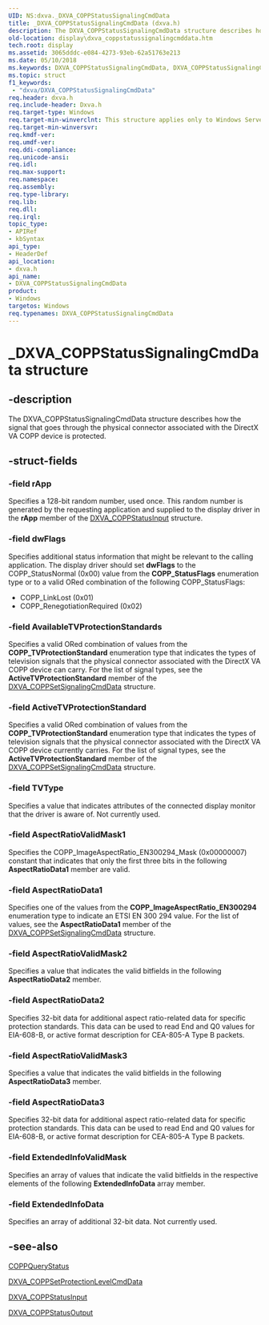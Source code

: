 ```yaml
---
UID: NS:dxva._DXVA_COPPStatusSignalingCmdData
title: _DXVA_COPPStatusSignalingCmdData (dxva.h)
description: The DXVA_COPPStatusSignalingCmdData structure describes how the signal that goes through the physical connector associated with the DirectX VA COPP device is protected.
old-location: display\dxva_coppstatussignalingcmddata.htm
tech.root: display
ms.assetid: 3065dddc-e084-4273-93eb-62a51763e213
ms.date: 05/10/2018
ms.keywords: DXVA_COPPStatusSignalingCmdData, DXVA_COPPStatusSignalingCmdData structure [Display Devices], _DXVA_COPPStatusSignalingCmdData, display.dxva_coppstatussignalingcmddata, dxva/DXVA_COPPStatusSignalingCmdData, dxvaref_6a90a0a1-2173-4698-9e3d-83db1d5062f2.xml
ms.topic: struct
f1_keywords:
 - "dxva/DXVA_COPPStatusSignalingCmdData"
req.header: dxva.h
req.include-header: Dxva.h
req.target-type: Windows
req.target-min-winverclnt: This structure applies only to Windows Server 2003 with SP1 and later, and Windows XP with SP2 and later.
req.target-min-winversvr: 
req.kmdf-ver: 
req.umdf-ver: 
req.ddi-compliance: 
req.unicode-ansi: 
req.idl: 
req.max-support: 
req.namespace: 
req.assembly: 
req.type-library: 
req.lib: 
req.dll: 
req.irql: 
topic_type:
- APIRef
- kbSyntax
api_type:
- HeaderDef
api_location:
- dxva.h
api_name:
- DXVA_COPPStatusSignalingCmdData
product:
- Windows
targetos: Windows
req.typenames: DXVA_COPPStatusSignalingCmdData
---
```


# _DXVA_COPPStatusSignalingCmdData structure


## -description


The DXVA_COPPStatusSignalingCmdData structure describes how the signal that goes through the physical connector associated with the DirectX VA COPP device is protected.


## -struct-fields




### -field rApp

Specifies a 128-bit random number, used once. This random number is generated by the requesting application and supplied to the display driver in the <b>rApp</b> member of the <a href="https://docs.microsoft.com/windows-hardware/drivers/ddi/content/dxva/ns-dxva-_dxva_coppstatusinput">DXVA_COPPStatusInput</a> structure.


### -field dwFlags

Specifies additional status information that might be relevant to the calling application. The display driver should set <b>dwFlags</b> to the COPP_StatusNormal (0x00) value from the <b>COPP_StatusFlags</b> enumeration type or to a valid ORed combination of the following COPP_StatusFlags:

<ul>
<li>
COPP_LinkLost (0x01)

</li>
<li>
COPP_RenegotiationRequired (0x02)

</li>
</ul>

### -field AvailableTVProtectionStandards

Specifies a valid ORed combination of values from the <b>COPP_TVProtectionStandard</b> enumeration type that indicates the types of television signals that the physical connector associated with the DirectX VA COPP device can carry. For the list of signal types, see the <b>ActiveTVProtectionStandard</b> member of the <a href="https://docs.microsoft.com/windows-hardware/drivers/ddi/content/dxva/ns-dxva-_dxva_coppsetsignalingcmddata">DXVA_COPPSetSignalingCmdData</a> structure.


### -field ActiveTVProtectionStandard

Specifies a valid ORed combination of values from the <b>COPP_TVProtectionStandard</b> enumeration type that indicates the types of television signals that the physical connector associated with the DirectX VA COPP device currently carries. For the list of signal types, see the <b>ActiveTVProtectionStandard</b> member of the <a href="https://docs.microsoft.com/windows-hardware/drivers/ddi/content/dxva/ns-dxva-_dxva_coppsetsignalingcmddata">DXVA_COPPSetSignalingCmdData</a> structure.


### -field TVType

Specifies a value that indicates attributes of the connected display monitor that the driver is aware of. Not currently used.


### -field AspectRatioValidMask1

Specifies the COPP_ImageAspectRatio_EN300294_Mask (0x00000007) constant that indicates that only the first three bits in the following <b>AspectRatioData1</b> member are valid.


### -field AspectRatioData1

Specifies one of the values from the <b>COPP_ImageAspectRatio_EN300294</b> enumeration type to indicate an ETSI EN 300 294 value. For the list of values, see the <b>AspectRatioData1</b> member of the <a href="https://docs.microsoft.com/windows-hardware/drivers/ddi/content/dxva/ns-dxva-_dxva_coppsetsignalingcmddata">DXVA_COPPSetSignalingCmdData</a> structure.


### -field AspectRatioValidMask2

Specifies a value that indicates the valid bitfields in the following <b>AspectRatioData2</b> member.


### -field AspectRatioData2

Specifies 32-bit data for additional aspect ratio-related data for specific protection standards. This data can be used to read End and Q0 values for EIA-608-B, or active format description for CEA-805-A Type B packets.


### -field AspectRatioValidMask3

Specifies a value that indicates the valid bitfields in the following <b>AspectRatioData3</b> member.


### -field AspectRatioData3

Specifies 32-bit data for additional aspect ratio-related data for specific protection standards. This data can be used to read End and Q0 values for EIA-608-B, or active format description for CEA-805-A Type B packets.


### -field ExtendedInfoValidMask

Specifies an array of values that indicate the valid bitfields in the respective elements of the following <b>ExtendedInfoData</b> array member.


### -field ExtendedInfoData

Specifies an array of additional 32-bit data. Not currently used.


## -see-also




<a href="https://docs.microsoft.com/windows-hardware/drivers/display/coppquerystatus">COPPQueryStatus</a>



<a href="https://docs.microsoft.com/windows-hardware/drivers/ddi/content/dxva/ns-dxva-_dxva_coppsetprotectionlevelcmddata">DXVA_COPPSetProtectionLevelCmdData</a>



<a href="https://docs.microsoft.com/windows-hardware/drivers/ddi/content/dxva/ns-dxva-_dxva_coppstatusinput">DXVA_COPPStatusInput</a>



<a href="https://docs.microsoft.com/windows-hardware/drivers/ddi/content/dxva/ns-dxva-_dxva_coppstatusoutput">DXVA_COPPStatusOutput</a>
 

 

